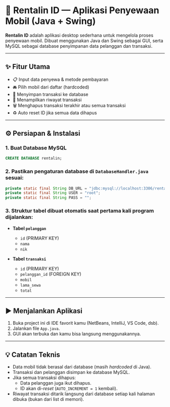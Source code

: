 # 🚗 Rentalin ID — Aplikasi Penyewaan Mobil (Java + Swing)

**Rentalin ID** adalah aplikasi desktop sederhana untuk mengelola proses penyewaan mobil. Dibuat menggunakan Java dan Swing sebagai GUI, serta MySQL sebagai database penyimpanan data pelanggan dan transaksi.

---

## ✨ Fitur Utama

- 📋 Input data penyewa & metode pembayaran
- 🚘 Pilih mobil dari daftar (hardcoded)
- 🧾 Menyimpan transaksi ke database
- 📜 Menampilkan riwayat transaksi
- 🗑 Menghapus transaksi terakhir atau semua transaksi
- ♻️ Auto reset ID jika semua data dihapus

---

## ⚙️ Persiapan & Instalasi

### 1. Buat Database MySQL

```sql
CREATE DATABASE rentalin;
```

### 2. Pastikan pengaturan database di `DatabaseHandler.java` sesuai:

```java
private static final String DB_URL = "jdbc:mysql://localhost:3306/rentalin";
private static final String USER = "root";
private static final String PASS = "";
```

### 3. Struktur tabel dibuat otomatis saat pertama kali program dijalankan:

- **Tabel `pelanggan`**
  - `id` (PRIMARY KEY)
  - `nama`
  - `nik`

- **Tabel `transaksi`**
  - `id` (PRIMARY KEY)
  - `pelanggan_id` (FOREIGN KEY)
  - `mobil`
  - `lama_sewa`
  - `total`

---

## ▶️ Menjalankan Aplikasi

1. Buka project ini di IDE favorit kamu (NetBeans, IntelliJ, VS Code, dsb).
2. Jalankan file `App.java`.
3. GUI akan terbuka dan kamu bisa langsung menggunakannya.

---

## 💡 Catatan Teknis

- Data mobil tidak berasal dari database (masih *hardcoded* di Java).
- Transaksi dan pelanggan disimpan ke database MySQL.
- Jika semua transaksi dihapus:
  - Data pelanggan juga ikut dihapus.
  - ID akan di-*reset* (`AUTO_INCREMENT = 1` kembali).
- Riwayat transaksi ditarik langsung dari database setiap kali halaman dibuka (bukan dari list di memori).